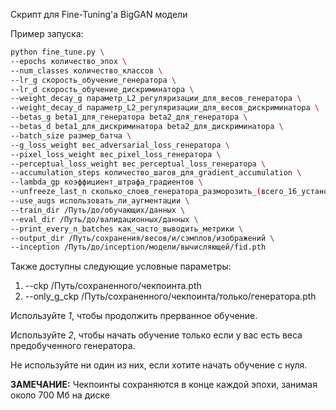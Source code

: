 Скрипт для Fine-Tuning'а BigGAN модели

Пример запуска:

```bash
python fine_tune.py \
--epochs количество_эпох \
--num_classes количество_классов \
--lr_g скорость_обучение_генератора \
--lr_d скорость_обучение_дискриминатора \
--weight_decay_g параметр_L2_регуляризации_для_весов_генератора \
--weight_decay_d параметр_L2_регуляризации_для_весов_дискриминатора \
--betas_g beta1_для_генератора beta2_для_генератора \
--betas_d beta1_для_дискриминатора beta2_для_дискриминатора \
--batch_size размер_батча \
--g_loss_weight вес_adversarial_loss_генератора \
--pixel_loss_weight вес_pixel_loss_генератора \
--perceptual_loss_weight вес_perceptual_loss_генератора \
--accumulation_steps количество_шагов_для_gradient_accumulation \
--lambda_gp коэффициент_штрафа_градиентов \
--unfreeze_last_n сколько_слоев_генератора_разморозить_(всего_16_установите_-1_чтобы_разморозить_все) \
--use_augs использовать_ли_аугментации \
--train_dir /Путь/до/обучающих/данных \
--eval_dir /Путь/до/валидационных/данных \
--print_every_n_batches как_часто_выводить_метрики \
--output_dir /Путь/сохранения/весов/и/сэмплов/изображений \
--inception /Путь/до/inception/модели/вычисляющей/fid.pth
```

Также доступны следующие условные параметры:

1. --ckp /Путь/сохраненного/чекпоинта.pth
2. --only_g_ckp /Путь/сохраненного/чекпоинта/только/генератора.pth

Используйте *1*, чтобы продолжить прерванное обучение.

Используйте *2*, чтобы начать обучение только если у вас есть веса предобученного генератора.

Не используйте ни один из них, если хотите начать обучение с нуля. 

**ЗАМЕЧАНИЕ:** Чекпоинты сохраняются в конце каждой эпохи, занимая около 700 Мб на диске
